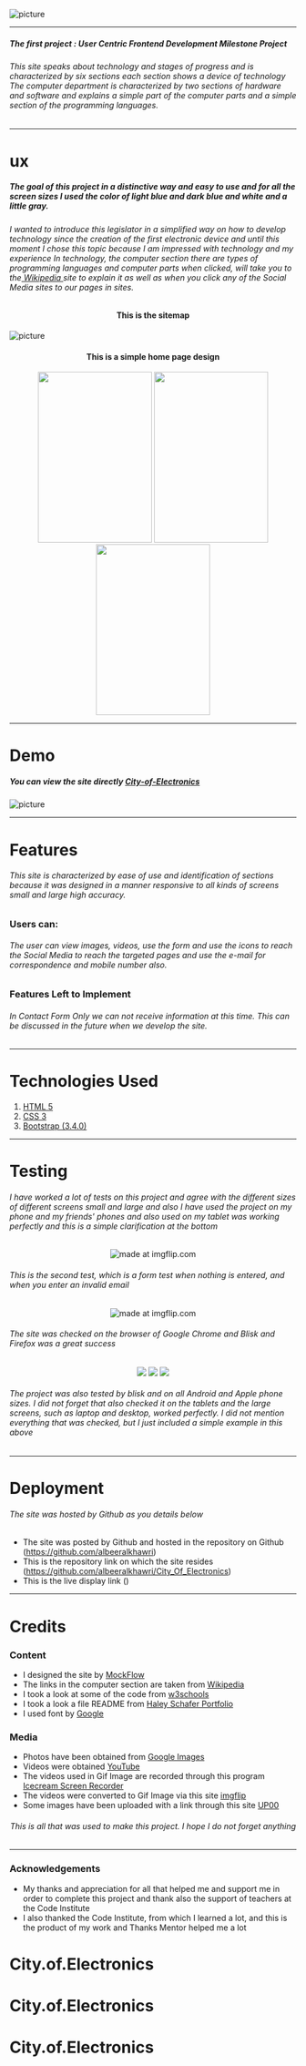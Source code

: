 ![picture](https://www.up-00.com/i/00129/pmlka3npodji.bmp)
***
##### *The first project : User Centric Frontend Development Milestone Project* 

###### This site speaks about technology and stages of progress and is characterized by six sections each section shows a device of technology The computer department is characterized by two sections of hardware and software and explains a simple part of the computer parts and a simple section of the programming languages.
***
# ux

##### The goal of this project in a distinctive way and easy to use and for all the screen sizes I used the color of light blue and dark blue and white and a little gray.


###### I wanted to introduce this legislator in a simplified way on how to develop technology since the creation of the first electronic device and until this moment I chose this topic because I am impressed with technology and  my experience In technology, the computer section there are types of programming languages and computer parts when clicked, will take you to the<a href="https://en.wikipedia.org/wiki/Main_Page"> Wikipedia </a>site to explain it as well as when you click any of the Social Media sites to our pages in sites.

#### <p align="center">This is the sitemap
![picture](https://www.up-00.com/i/00130/g5xuyan4a7gm.png)</p>

#### <p align="center">This is a simple home page design</p>
<p align="center">
  <img width="200" height="300"src="https://www.up-00.com/i/00130/p3398vxpm711.jpg">
  <img width="200" height="300"src="https://www.up-00.com/i/00130/79kuweryv5j2.png">
  <img width="200" height="300"src="https://www.up-00.com/i/00130/u979dr0jurfl.png">
</p>

***
# Demo

##### You can view the site directly <a href="">City-of-Electronics</a>

![picture](https://www.up-00.com/i/00130/vqnlj35r50q1.png)
***
# Features

###### *This site is characterized by ease of use and identification of sections because it was designed in a manner responsive to all kinds of screens small and large high accuracy.*

### Users can: 
###### *The user can view images, videos, use the form and use the icons to reach the Social Media to reach the targeted pages and use the e-mail for correspondence and mobile number also.*

### Features Left to Implement

###### *In Contact Form Only we can not receive information at this time. This can be discussed in the future when we develop the site.*
***
# Technologies Used
1. <a href="https://en.wikipedia.org/wiki/HTML5">HTML 5</a>
2. <a href="https://en.wikipedia.org/wiki/Cascading_Style_Sheets#CSS_3">CSS 3</a>
3. <a href="https://blog.getbootstrap.com/2018/12/13/bootstrap-3-4-0/">Bootstrap (3.4.0)</a>
***

# Testing

###### I have worked a lot of tests on this project and agree with the different sizes of different screens small and large and also I have used the project on my phone and my friends' phones and also used on my tablet was working perfectly and this is a simple clarification at the bottom

<p align="center" href="https://imgflip.com/gif/34viqn"><img src="https://i.imgflip.com/34viqn.gif" title="made at imgflip.com"/></p>

###### This is the second test, which is a form test when nothing is entered, and when you enter an invalid email

<p align="center" href="https://imgflip.com/gif/34vwkx"><img src="https://i.imgflip.com/34vwkx.gif" title="made at imgflip.com"/></p>

###### The site was checked on the browser of Google Chrome and Blisk and  Firefox was a great success

<p align="center">
  <img src="https://i.imgflip.com/35a7pg.gif">
  <img src="https://i.imgflip.com/35a6sc.gif">
  <img src="https://i.imgflip.com/35bg68.gif">
</p>

###### The project was also tested by blisk and on all Android and Apple phone sizes. I did not forget that also checked it on the tablets and the large screens, such as laptop and desktop, worked perfectly. I did not mention everything that was checked, but I just included a simple example in this above
***
# Deployment

###### The site was hosted by Github as you details below

- The site was posted by Github and hosted in the repository on Github (https://github.com/albeeralkhawri)
- This is the repository link on which the site resides (https://github.com/albeeralkhawri/City_Of_Electronics)
- This is the live display link ()

***

# Credits
### Content

- I designed the site by <a href="https://www.mockflow.com/">MockFlow</a>
- The links in the computer section are taken from <a href="https://www.wikipedia.org/">Wikipedia</a>
- I took a look at some of the code from <a href="https://www.w3schools.com/">w3schools</a>
- I took a look a file README from <a href="https://github.com/Code-Institute-Solutions/StudentExampleProjectGradeFive">Haley Schafer Portfolio</a>
- I used font by <a href="https://fonts.googleapis.com/css?family=Indie+Flower">Google</a>

### Media

- Photos have been obtained from <a href="https://www.google.ie/imghp?hl=ar&tab=wi&authuser=0&ogbl">Google Images</a>
- Videos were obtained <a href="https://www.youtube.com/">YouTube</a>
- The videos used in Gif Image are recorded through this program <a href="https://icecreamapps.com/Screen-Recorder/">Icecream Screen Recorder</a>
- The videos were converted to Gif Image via this site <a href="https://imgflip.com/">imgflip</a>
- Some images have been uploaded with a link through this site <a href="https://www.up-00.com/">UP00</a>
###### *<p align="center"> This is all that was used to make this project. I hope I do not forget anything </p>*
***

### Acknowledgements

- My thanks and appreciation for all that helped me and support me in order to complete this project and thank also the support of teachers at the Code Institute
- I also thanked the Code Institute, from which I learned a lot, and this is the product of my work and Thanks Mentor helped me a lot

# City.of.Electronics
# City.of.Electronics
# City.of.Electronics
